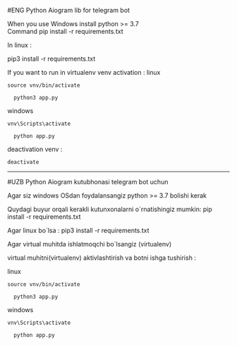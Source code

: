 #ENG
Python Aiogram lib for telegram bot


When you use Windows install python >= 3.7  
Command pip install -r requirements.txt

In linux :

  pip3 install -r requirements.txt

If you want to run in virtualenv
venv activation :
  linux 
  
    source vnv/bin/activate
    
      python3 app.py


  windows
  
    vnv\Scripts\activate
    
      python app.py

  deactivation venv :
  
    deactivate
--------------------------------------------------------------------

#UZB
Python Aiogram kutubhonasi telegram bot uchun 

Agar siz windows OSdan foydalansangiz python >= 3.7  bolishi kerak

Quydagi buyur orqali kerakli kutunxonalarni o`rnatishingiz mumkin:
         pip install -r requirements.txt

Agar linux bo`lsa :
  pip3 install -r requirements.txt

Agar virtual muhitda ishlatmoqchi bo`lsangiz (virtualenv)

virtual muhitni(virtualenv) aktivlashtirish va botni ishga tushirish :

  linux 
  
    source vnv/bin/activate
    
      python3 app.py


  windows
  
    vnv\Scripts\activate
    
      python app.py
